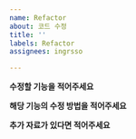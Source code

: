 ```yaml
---
name: Refactor
about: 코드 수정
title: ''
labels: Refactor
assignees: ingrsso

---
```


**수정할 기능을 적어주세요**
>

**해당 기능의 수정 방법을 적어주세요**
>

**추가 자료가 있다면 적어주세요**
>
